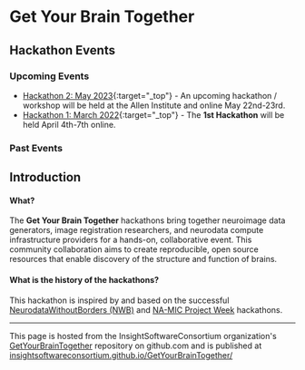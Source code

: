 # Get Your Brain Together

## Hackathon Events

### Upcoming Events

- [Hackathon 2: May 2023](HCK02_2023_Allen_Institute_Hybrid/README.md){:target="_top"} - An upcoming hackathon / workshop will be held at the Allen Institute and online May 22nd-23rd.
- [Hackathon 1: March 2022](HCK01_2022_Virtual/README.md){:target="_top"} - The **1st Hackathon** will be held April 4th-7th online.

### Past Events

## Introduction

#### What?

The **Get Your Brain Together** hackathons bring together neuroimage data
generators, image registration researchers, and neurodata compute
infrastructure providers for a hands-on, collaborative event. This community
collaboration aims to create reproducible, open source resources that enable
discovery of the structure and function of brains.

#### What is the history of the hackathons?

This hackathon is inspired by and based on the successful [NeurodataWithoutBorders (NWB)](https://neurodatawithoutborders.github.io/nwb_hackathons/) and [NA-MIC Project Week](https://projectweek.na-mic.org/) hackathons.

---

This page is hosted from the InsightSoftwareConsortium organization's [GetYourBrainTogether](https://github.com/InsightSoftwareConsortium/GetYourBrainTogether) repository on github.com and is published at [insightsoftwareconsortium.github.io/GetYourBrainTogether/](https://insightsoftwareconsortium.github.io/GetYourBrainTogether/)
